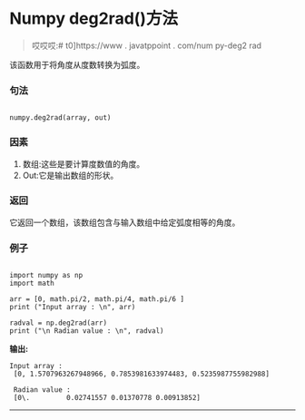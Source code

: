 # Numpy deg2rad()方法

> 哎哎哎:# t0]https://www . javatppoint . com/num py-deg2 rad

该函数用于将角度从度数转换为弧度。

### 句法

```

numpy.deg2rad(array, out)

```

### 因素

1.  数组:这些是要计算度数值的角度。
2.  Out:它是输出数组的形状。

### 返回

它返回一个数组，该数组包含与输入数组中给定弧度相等的角度。

### 例子

```

import numpy as np 
import math

arr = [0, math.pi/2, math.pi/4, math.pi/6 ] 
print ("Input array : \n", arr) 

radval = np.deg2rad(arr) 
print ("\n Radian value : \n", radval) 

```

**输出:**

```
Input array : 
 [0, 1.5707963267948966, 0.7853981633974483, 0.5235987755982988]

 Radian value : 
 [0\.         0.02741557 0.01370778 0.00913852]

```

* * *